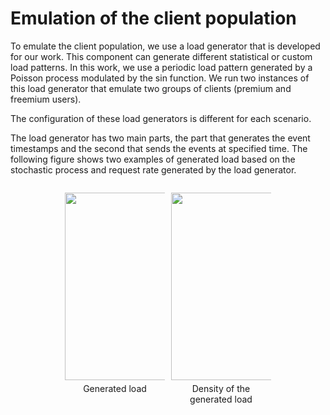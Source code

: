 # Emulation of the client population

To emulate the client population, we use a load generator that is developed for our work. This component can generate different statistical or custom load patterns. 
In this work, we use a periodic load pattern generated by a Poisson process modulated by the sin function. We run two instances of this load generator that emulate two groups of clients 
(premium and freemium users).

The configuration of these load generators is different for each scenario.  

The load generator has two main parts, the part that generates the event timestamps and the second that sends the events at specified time. The following figure shows two examples of generated 
load based on the stochastic process and request rate generated by the load generator. 

<style>
.figurestyle {
  width:160px;
  padding-left:5px; 
  padding-right:5px;  
  margin-left:0px; 
  margin-right:0px;
}

.parentFigureStyle {

    text-align: center;
    display: flex;
    flex-direction: row;
    justify-content: center;
}

</style>

<div class="parentFigureStyle">
<figure class="figurestyle"><img src="https://github.com/foroughsh/online_policy_adaptation_using_rollout/blob/main/documentation/fre_load%20(3).png" width="300">
<figcaption style="text-align:center; padding-top:5px;">Generated load</figcaption>
</figure>
<figure class="figurestyle"><img src="https://github.com/foroughsh/online_policy_adaptation_using_rollout/blob/main/documentation/load_density%20(3).png" width="300">
<figcaption style="text-align:center; padding-top:5px;">Density of the generated load</figcaption>
</figure>
</div>
